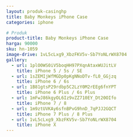 ```yaml
---
layout: produk-casinghp
title: Baby Monkeys iPhone Case
categories: iphone

# Produk
product-title: Baby Monkeys iPhone Case
harga: 90000
sku: hn-1059
image-drive: 1vL5cLxg9_XbzFKV5v-Sb7YoNLrWX8704
gallery:
  - url: 1plO0WS0iV5boqHH97PXqnAtaxWUJitLV
    title: iPhone 5 / 5s / SE
  - url: 1sZEMIjWfMGDp0pKgNNoDTv-fL0_GGjzq
    title: iPhone 6 / 6s
  - url: 1B81gtsP29rdbp5C2LzY0M2rEEg6fnYPT
    title: iPhone 6 Plus / 6s Plus
  - url: 1mFwJ86kgyOL6Iz9vZZ710EY_Dt20OIfo
    title: iPhone 7 / 8
  - url: 1m9ztUVKAy6sfnBPvG9hnD_7qPJJ2GQCT
    title: iPhone 7 Plus / 8 Plus
  - url: 1vL5cLxg9_XbzFKV5v-Sb7YoNLrWX8704
    title: iPhone X
---
```

